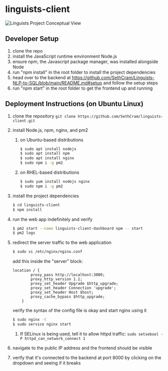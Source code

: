 # linguists-client
![Linguists Project Conceptual View](https://user-images.githubusercontent.com/86444777/219822992-974e45b1-fb9a-4600-90f9-78c37d9c9c89.png)

## Developer Setup
1. clone the repo
2. install the JavaScript runtime environment Node.js 
3. ensure npm, the Javascript package manager, was installed alongside Node
4. run "npm install" in the root folder to install the project dependencies
5. head over to the backend at https://github.com/SethCram/Linguists-NLP-to-SQL/blob/main/README.md#setup and follow the setup steps
6. run "npm start" in the root folder to get the frontend up and running

## Deployment Instructions (on Ubuntu Linux)
1. clone the repository `git clone https://github.com/SethCram/linguists-client.git`
2. install Node.js, npm, nginx, and pm2
    1. on Ubuntu-based distributions
        ```sh
        $ sudo apt install nodejs
        $ sudo apt install npm 
        $ sudo apt install nginx
        $ sudo npm i -g pm2 
        ```
    2. on RHEL-based distributions
        ```sh
        $ sudo yum install nodejs nginx
        $ sudo npm i -g pm2 
        ```
3. install the project dependencies
    ```sh
    $ cd linguists-client
    $ npm install
    ```
4. run the web app indefinitely and verify
    ```sh
    $ pm2 start --name linguists-client-dashboard npm -- start
    $ pm2 logs 
    ```
5. redirect the server traffic to the web application
    ```sh
    $ sudo vi /etc/nginx/nginx.conf
    ```
    add this inside the "server" block:
    ```
    location / {
            proxy_pass http://localhost:3000;
            proxy_http_version 1.1;
            proxy_set_header Upgrade $http_upgrade;
            proxy_set_header Connection 'upgrade';
            proxy_set_header Host $host;
            proxy_cache_bypass $http_upgrade;
        }
    ```
    verify the syntax of the config file is okay and start nginx using it
    ```sh
    $ sudo nginx -t
    $ sudo service nginx start
    ```
    1. If SELinux is being used, tell it to allow httpd traffic: `sudo setsebool -P httpd_can_network_connect 1`
        
6. navigate to the public IP address and the frontend should be visible 
7. verify that it's connected to the backend at port 8000 by clicking on the dropdown and seeing if it breaks
